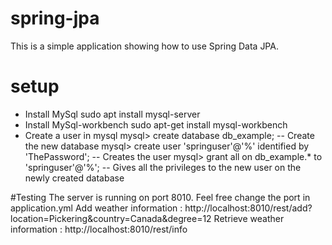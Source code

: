 # spring-jpa
This is a simple application showing how to use Spring Data JPA.
# setup
- Install MySql
  sudo apt install mysql-server 
- Install MySql-workbench
  sudo apt-get install mysql-workbench
- Create a user in mysql
   mysql> create database db_example; -- Create the new database
   mysql> create user 'springuser'@'%' identified by 'ThePassword'; -- Creates the user
   mysql> grant all on db_example.* to 'springuser'@'%'; -- Gives all the privileges to the new user on the newly created database
   
#Testing
The server is running on port 8010. Feel free change the port in application.yml
Add weather information :
http://localhost:8010/rest/add?location=Pickering&country=Canada&degree=12
Retrieve weather information :
http://localhost:8010/rest/info
